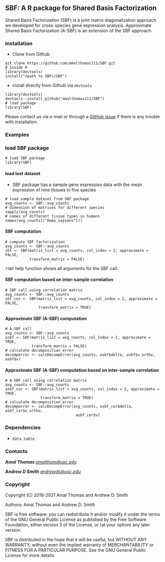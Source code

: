 ## SBF: A R package for Shared Basis Factorization

Shared Basis Factorization (SBF) is a joint matrix diagonalization
approach we developed for cross-species gene expression analysis.
Approximate Shared Basis Factorization (A-SBF) is an extension of the SBF
approach.

### Installation
- Clone from Github
```
git clone https://github.com/amalthomas111/SBF.git
# Inside R
library(devtools)
install("<path to SBF>/SBF")
```
- install directly from Github via `devtools`
```
library(devtools)
devtools::install_github("amalthomas111/SBF")
# load package
library(SBF)
```

Please contact us via e-mail or through
a [GitHub issue](https://github.com/amalthomas111/SBF/issues)
if there is any trouble with installation.

### Examples

###  load SBF package

```
# load SBF package
library(SBF)
```

#### load test dataset

- SBF package has a sample gene expression data with the mean expression of
nine tissues in five species

```
# load sample dataset from SBF package
avg_counts <- SBF::avg_counts
# dimension of matrices for different species
sapply(avg_counts)
# names of different tissue types in humans
names(avg_counts[["Homo_sapiens"]])
```

#### SBF computation

```
# compute SBF factorization
avg_counts <- SBF::avg_counts
sbf <- SBF(matrix_list = avg_counts, col_index = 2, approximate = FALSE,
           transform_matrix = FALSE)
```
`?SBF` help function shows all arguments for the SBF call.

#### SBF computation based on inter-sample correlation

```
# SBF call using correlation matrix
avg_counts <- SBF::avg_counts
sbf_cor <- SBF(matrix_list = avg_counts, col_index = 2, approximate = FALSE,
               transform_matrix = TRUE)
```

#### Approximate SBF (A-SBF) computation

```
# A-SBF call
avg_counts <- SBF::avg_counts
asbf <- SBF(matrix_list = avg_counts, col_index = 2, approximate = TRUE,
            transform_matrix = FALSE)
# calculate decomposition error
decomperror <- calcDecompError(avg_counts, asbf$delta, asbf$u_ortho, asbf$v)
````

#### Approximate SBF (A-SBF) computation based on inter-sample correlation

````
# A-SBF call using correlation matrix
avg_counts <- SBF::avg_counts
asbf_cor <- SBF(matrix_list = avg_counts, col_index = 2, approximate = TRUE,
                transform_matrix = TRUE)
# calculate decomposition error
decomperror <- calcDecompError(avg_counts, asbf_cor$delta, asbf_cor$u_ortho,
                                asbf_cor$v)
````

### Dependencies ###

- `data.table`

### Contacts ###

***Amal Thomas*** *amalthom@usc.edu*

***Andrew D Smith*** *andrewds@usc.edu*


### Copyright ###

Copyright (C) 2018-2021  Amal Thomas and Andrew D. Smith

Authors: Amal Thomas and Andrew D. Smith

SBF is free software: you can redistribute it and/or modify it under
the terms of the GNU General Public License as published by the Free
Software Foundation, either version 3 of the License, or (at your
option) any later version.

SBF is distributed in the hope that it will be useful, but WITHOUT
ANY WARRANTY; without even the implied warranty of MERCHANTABILITY or
FITNESS FOR A PARTICULAR PURPOSE.  See the GNU General Public License
for more details.
